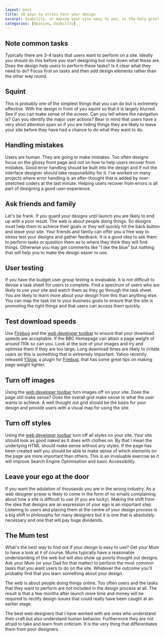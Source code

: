 ```yaml
--- 
layout: post
title: 10 ways to stress test your design
excerpt: Usability, or making your site easy to use, is the holy grail of web design. Here are a few tips that to help ensure that your design isn't missing the mark.
categories: [Opinion, Usability]
---
```

## Note common tasks

Typically there are 3-4 tasks that users want to perform on a site. Ideally you should do this before you start designing but note down what these are. Does the design help users to perform these tasks? Is it clear what they need to do? Focus first on tasks and then add design elements rather than the other way round. 

## Squint

This is probably one of the simplest things that you can do but is extremely effective. With the design in front of you squint so that it is largely blurred. See if you can make sense of the screen. Can you tell where the navigation is? Can you identify the major user actions? Bear in mind that users have a very short attention span so if you are hiding things they are likely to leave your site before they have had a chance to do what they want to do.

## Handling mistakes

Users are human. They are going to make mistakes. Too often designs focus on the glossy front page and not on how to help users recover from mistakes. Good error handling should be built into the design and if not the interface designer should take responsibility for it. I've worked on many projects where error handling is an after-thought that is added by over-stretched coders at the last minute. Helping users recover from errors is all part of designing a good user-experience.

## Ask friends and family

Let's be frank. If you guard your designs until launch you are likely to end up with a poor result. The web is about people doing things. So designs must help them to achieve their goals or they will quickly hit the back button and leave your site. Your friends and family can offer you a free way to stress test your designs and gather feedback. It is a good idea to ask them to perform tasks or question them as to where they think they will find things. Otherwise you may get comments like "I like the blue" but nothing that will help you to make the design easier to use.

## User testing

If you have the budget user group testing is invaluable. It is not difficult to devise a task sheet for users to complete. Find a spectrum of users who are likely to use your site and watch them as they go through the task sheet. You are likely to learn more about your design from this than anything else. You can map the task list to your business goals to ensure that the site is promoting the right things and that users can access them quickly.

## Test download speeds

Use [Firebug][1] and the [web developer toolbar][2] to ensure that your download speeds are acceptable. If the BBC Homepage can attain a page weight of around 110k so can you. Look at the size of your images and try and optimise them if they are too large. Long download times are likely to irritate users so this is something that is extremely important. Yahoo recently released [YSlow][3], a plugin for [Firebug][1], that has some great tips on making page weight lighter. 

## Turn off images

Using the [web developer toolbar][2] turn images off on your site. Does the page still make sense? Does the overall grid make sense to what the user wants to achieve. A well thought out grid should be the basis for your design and provide users with a visual map for using the site. 
## Turn off styles

Using the [web developer toolbar][2] turn off all styles on your site. Your site should look as good naked as it does with clothes on. By that I mean the underlying HTML should make sense without any styles. If the page has been created well you should be able to make sense of which elements on the page are more important than others. This is an invaluable exercise as it will improve Search Engine Optimisation and basic Accessibility.

## Leave your ego at the door

If you want the adulation of thousands you are in the wrong industry. As a web designer praise is likely to come in the form of no emails complaining about how a site is difficult to use (if you are lucky). Making the shift from the idea that designs are an expression of your ego is an important step. Listening to users and placing them at the centre of your design process is a big shift in philosophy for many designers but it is one that is absolutely necessary and one that will pay huge dividends.

## The Mum test

What's the best way to find out if your design is easy to use? Get your Mum to have a look at it of course. Mums typically have a reasonable understanding of the web but will also show up poorly thought out designs. Ask your Mum (or your Dad for that matter) to perform the most common tasks that you want users to do on the site. Whatever the outcome you'll probably find that you learn something about your design. 

The web is about people doing things online. Too often users and the tasks that they want to perform are not included in the design process at all. The result is that a few months after launch more time and money will be required to rectify design issues that could really have been caught at an earlier stage. 

The best web designers that I have worked with are ones who understand their craft but also understand human behavior. Furthermore they are not afraid to take and learn from criticism. It is the very thing that differentiates them from poor designers.

 [1]: https://addons.mozilla.org/en-US/firefox/addon/1843
 [2]: https://addons.mozilla.org/en-US/firefox/addon/60
 [3]: http://developer.yahoo.com/yslow/
